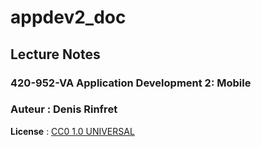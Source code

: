 # appdev2_doc

## Lecture Notes

### 420-952-VA Application Development 2: Mobile

### Auteur : Denis Rinfret

**License** : [CC0 1.0 UNIVERSAL](https://creativecommons.org/publicdomain/zero/1.0/)